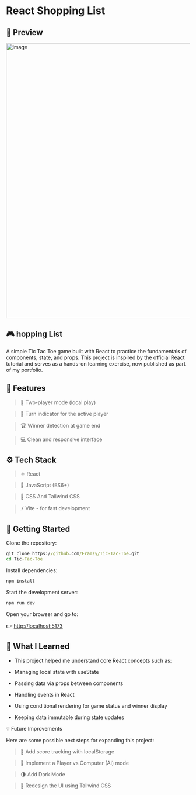 # React Shopping List

## 📸 Preview

<img width="951" height="752" alt="image" src="https://github.com/user-attachments/assets/fb1164f3-d0b0-4232-a1c8-79181dbcdc8c" />


## 🎮 hopping List

A simple Tic Tac Toe game built with React to practice the fundamentals of components, state, and props.
This project is inspired by the official React tutorial and serves as a hands-on learning exercise, now published as part of my portfolio.

## 🧩 Features

> 👥 Two-player mode (local play)

> 🔄 Turn indicator for the active player

> 🏆 Winner detection at game end

> 💻 Clean and responsive interface

## ⚙️ Tech Stack

> ⚛️ React

> 🧠 JavaScript (ES6+)

> 💅 CSS And Tailwind CSS

> ⚡ Vite - for fast development

## 🚀 Getting Started

Clone the repository:

```cmd
git clone https://github.com/Framzy/Tic-Tac-Toe.git
cd Tic-Tac-Toe
```

Install dependencies:

```cmd
npm install
```

Start the development server:

```cmd
npm run dev
```

Open your browser and go to:

👉 [http://localhost:5173](http://localhost:5173)

## 🧠 What I Learned

- This project helped me understand core React concepts such as:

- Managing local state with useState

- Passing data via props between components

- Handling events in React

- Using conditional rendering for game status and winner display

- Keeping data immutable during state updates

💡 Future Improvements

Here are some possible next steps for expanding this project:

> 🏅 Add score tracking with localStorage

> 🤖 Implement a Player vs Computer (AI) mode

> 🌗 Add Dark Mode

> 🎨 Redesign the UI using Tailwind CSS
